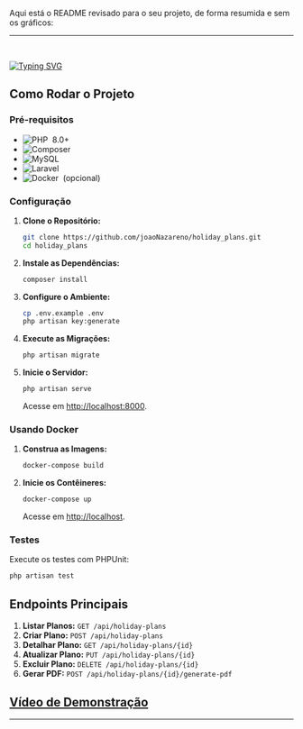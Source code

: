 Aqui está o README revisado para o seu projeto, de forma resumida e sem os gráficos:

---


<br>

[![Typing SVG](https://readme-typing-svg.herokuapp.com/?color=DC143C&size=35&center=true&vCenter=true&width=1000&lines=HOLIDAY+PLAN+API;Easily+Manage+Your+Holiday+Plans!+:%29)](https://git.io/typing-svg)

## Como Rodar o Projeto

### Pré-requisitos

- ![PHP](https://img.shields.io/badge/-PHP-0D1117?style=for-the-badge&logo=php&labelColor=0D1117)&nbsp; 8.0+
- ![Composer](https://img.shields.io/badge/-Composer-0D1117?style=for-the-badge&logo=composer&labelColor=0D1117)&nbsp;
- ![MySQL](https://img.shields.io/badge/-MySQL-0D1117?style=for-the-badge&logo=mysql&labelColor=0D1117)&nbsp;
- ![Laravel](https://img.shields.io/badge/-Laravel-0D1117?style=for-the-badge&logo=laravel&labelColor=0D1117)&nbsp;
- ![Docker](https://img.shields.io/badge/-Docker-0D1117?style=for-the-badge&logo=docker&labelColor=0D1117)&nbsp; (opcional)

### Configuração

1. **Clone o Repositório:**
   ```bash
   git clone https://github.com/joaoNazareno/holiday_plans.git
   cd holiday_plans
   ```

2. **Instale as Dependências:**
   ```bash
   composer install
   ```

3. **Configure o Ambiente:**
   ```bash
   cp .env.example .env
   php artisan key:generate
   ```

4. **Execute as Migrações:**
   ```bash
   php artisan migrate
   ```

5. **Inicie o Servidor:**
   ```bash
   php artisan serve
   ```
   Acesse em [http://localhost:8000](http://localhost:8000).

### Usando Docker

1. **Construa as Imagens:**
   ```bash
   docker-compose build
   ```

2. **Inicie os Contêineres:**
   ```bash
   docker-compose up
   ```
   Acesse em [http://localhost](http://localhost).

### Testes

Execute os testes com PHPUnit:

```bash
php artisan test
```

## Endpoints Principais

1. **Listar Planos:** `GET /api/holiday-plans`
2. **Criar Plano:** `POST /api/holiday-plans`
3. **Detalhar Plano:** `GET /api/holiday-plans/{id}`
4. **Atualizar Plano:** `PUT /api/holiday-plans/{id}`
5. **Excluir Plano:** `DELETE /api/holiday-plans/{id}`
6. **Gerar PDF:** `POST /api/holiday-plans/{id}/generate-pdf`

## [Vídeo de Demonstração](https://drive.google.com/file/d/1bhUWxr3wFQDbS-Nama3Vtsd_TgSA0sVa/view?usp=sharing)

--- 
